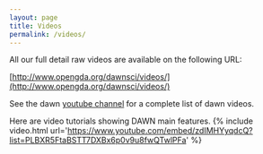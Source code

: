 ```yaml
---
layout: page
title: Videos
permalink: /videos/
---
```


All our full detail raw videos are available on the following URL:

[http://www.opengda.org/dawnsci/videos/](http://www.opengda.org/dawnsci/videos/)

See the dawn [youtube channel](http://www.youtube.com/user/DAWNScience) for a complete list of dawn videos.

Here are video tutorials showing DAWN main features.
{% include video.html url='https://www.youtube.com/embed/zdIMHYyqdcQ?list=PLBXR5FtaBSTT7DXBx6p0v9u8fwQTwlPFa' %}